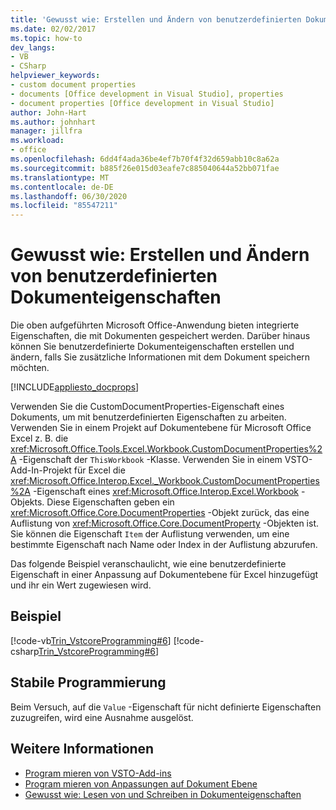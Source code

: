 ```yaml
---
title: 'Gewusst wie: Erstellen und Ändern von benutzerdefinierten Dokumenteigenschaften'
ms.date: 02/02/2017
ms.topic: how-to
dev_langs:
- VB
- CSharp
helpviewer_keywords:
- custom document properties
- documents [Office development in Visual Studio], properties
- document properties [Office development in Visual Studio]
author: John-Hart
ms.author: johnhart
manager: jillfra
ms.workload:
- office
ms.openlocfilehash: 6dd4f4ada36be4ef7b70f4f32d659abb10c8a62a
ms.sourcegitcommit: b885f26e015d03eafe7c885040644a52bb071fae
ms.translationtype: MT
ms.contentlocale: de-DE
ms.lasthandoff: 06/30/2020
ms.locfileid: "85547211"
---
```

# <a name="how-to-create-and-modify-custom-document-properties"></a>Gewusst wie: Erstellen und Ändern von benutzerdefinierten Dokumenteigenschaften
  Die oben aufgeführten Microsoft Office-Anwendung bieten integrierte Eigenschaften, die mit Dokumenten gespeichert werden. Darüber hinaus können Sie benutzerdefinierte Dokumenteigenschaften erstellen und ändern, falls Sie zusätzliche Informationen mit dem Dokument speichern möchten.

 [!INCLUDE[appliesto_docprops](../vsto/includes/appliesto-docprops-md.md)]

 Verwenden Sie die CustomDocumentProperties-Eigenschaft eines Dokuments, um mit benutzerdefinierten Eigenschaften zu arbeiten. Verwenden Sie in einem Projekt auf Dokumentebene für Microsoft Office Excel z. B. die <xref:Microsoft.Office.Tools.Excel.Workbook.CustomDocumentProperties%2A> -Eigenschaft der `ThisWorkbook` -Klasse. Verwenden Sie in einem VSTO-Add-In-Projekt für Excel die <xref:Microsoft.Office.Interop.Excel._Workbook.CustomDocumentProperties%2A> -Eigenschaft eines <xref:Microsoft.Office.Interop.Excel.Workbook> -Objekts. Diese Eigenschaften geben ein <xref:Microsoft.Office.Core.DocumentProperties> -Objekt zurück, das eine Auflistung von <xref:Microsoft.Office.Core.DocumentProperty> -Objekten ist. Sie können die Eigenschaft `Item` der Auflistung verwenden, um eine bestimmte Eigenschaft nach Name oder Index in der Auflistung abzurufen.

 Das folgende Beispiel veranschaulicht, wie eine benutzerdefinierte Eigenschaft in einer Anpassung auf Dokumentebene für Excel hinzugefügt und ihr ein Wert zugewiesen wird.

## <a name="example"></a>Beispiel
 [!code-vb[Trin_VstcoreProgramming#6](../vsto/codesnippet/VisualBasic/Trin_VstcoreProgrammingExcelVB/ThisWorkbook.vb#6)]
 [!code-csharp[Trin_VstcoreProgramming#6](../vsto/codesnippet/CSharp/Trin_VstcoreProgrammingExcelCS/ThisWorkbook.cs#6)]

## <a name="robust-programming"></a>Stabile Programmierung
 Beim Versuch, auf die `Value` -Eigenschaft für nicht definierte Eigenschaften zuzugreifen, wird eine Ausnahme ausgelöst.

## <a name="see-also"></a>Weitere Informationen
- [Program mieren von VSTO-Add-ins](../vsto/programming-vsto-add-ins.md)
- [Program mieren von Anpassungen auf Dokument Ebene](../vsto/programming-document-level-customizations.md)
- [Gewusst wie: Lesen von und Schreiben in Dokumenteigenschaften](../vsto/how-to-read-from-and-write-to-document-properties.md)
